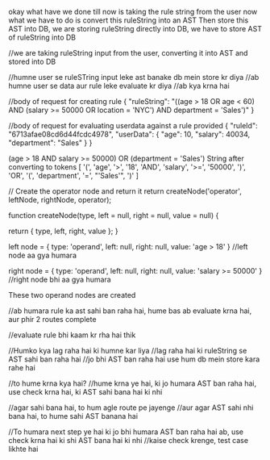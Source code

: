 okay what have we done till now is taking the rule string from the user
now what we have to do is convert this ruleString into an AST
Then store this AST into DB, we are storing ruleString directly into DB,
we have to store AST of ruleString into DB

//we are taking ruleString input from the user, converting it into AST and stored into DB

//humne user se ruleSTring input leke ast banake db mein store kr diya
//ab humne user se data aur rule leke evaluate kr diya
//ab kya krna hai

//body of request for creating rule
{
"ruleString": "((age > 18 OR age < 60) AND (salary >= 50000 OR location = 'NYC') AND department = 'Sales')"
}

//body of request for evaluating userdata against a rule provided
{
"ruleId": "6713afae08cd6d44fcdc4978",
"userData": {
"age": 10,
"salary": 40034,
"department": "Sales"
}
}



(age > 18 AND salary >= 50000) OR (department = 'Sales')
String after converting to tokens [
'(', 'age',
'>', '18',
'AND', 'salary',
'>=', '50000',
')', 'OR',
'(', 'department',
'=', "'Sales'",
')'
]

// Create the operator node and return it
return createNode('operator', leftNode, rightNode, operator);

function createNode(type, left = null, right = null, value = null) {

return { type, left, right, value };
}


left node = { type: 'operand', left: null, right: null, value: 'age > 18' } 
//left node aa gya humara

right node = { type: 'operand', left: null, right: null, value: 'salary >= 50000' }
//right node bhi aa gya humara

These two operand nodes are created

//ab humara rule ka ast sahi ban raha hai, hume bas ab evaluate krna hai, aur phir 2 routes complete

//evaluate rule bhi kaam kr rha hai thik 


//Humko kya lag raha hai ki humne kar liya
//lag raha hai ki ruleString se AST sahi ban raha hai
//jo bhi AST ban raha hai use hum db mein store kara rahe hai


//to hume krna kya hai?
//hume krna ye hai, ki jo humara AST ban raha hai, use check krna hai, ki AST sahi bana hai ki nhi

//agar sahi bana hai, to hum agle route pe jayenge
//aur agar AST sahi nhi bana hai, to hume sahi AST banana hai

//To humara next step ye hai ki jo bhi humara AST ban raha hai ab, use check krna hai ki shi AST bana hai ki nhi
//kaise check krenge, test case likhte hai